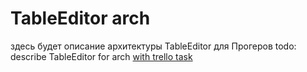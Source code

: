 # TableEditor arch

здесь будет описание архитектуры TableEditor для Прогеров
todo: describe TableEditor for arch [with trello task](https://trello.com/c/6mbdkjqI/24-stb-tableeditor-arch)
